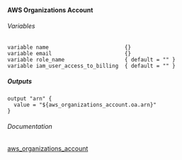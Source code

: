 ####  AWS Organizations Account


###### Variables
```
variable name                        {}
variable email                       {}
variable role_name                   { default = "" }
variable iam_user_access_to_billing  { default = "" }
```

##### Outputs
```
output "arn" {
  value = "${aws_organizations_account.oa.arn}"
}
```

###### Documentation
[aws_organizations_account](https://www.terraform.io/docs/providers/aws/r/organizations_account.html)
